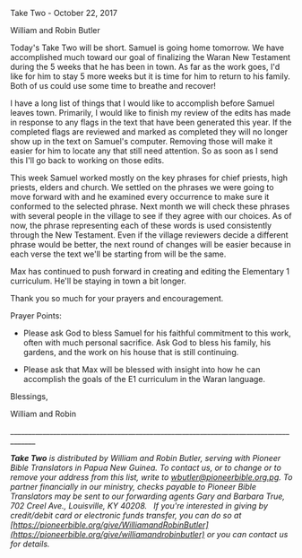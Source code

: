 Take Two - October 22, 2017

William and Robin Butler

Today's Take Two will be short. Samuel is going home tomorrow. We have
accomplished much toward our goal of finalizing the Waran New Testament
during the 5 weeks that he has been in town. As far as the work goes,
I'd like for him to stay 5 more weeks but it is time for him to return
to his family. Both of us could use some time to breathe and recover!

I have a long list of things that I would like to accomplish before
Samuel leaves town. Primarily, I would like to finish my review of the
edits has made in response to any flags in the text that have been
generated this year. If the completed flags are reviewed and marked as
completed they will no longer show up in the text on Samuel's computer.
Removing those will make it easier for him to locate any that still need
attention. So as soon as I send this I'll go back to working on those
edits.

This week Samuel worked mostly on the key phrases for chief priests,
high priests, elders and church. We settled on the phrases we were going
to move forward with and he examined every occurrence to make sure it
conformed to the selected phrase. Next month we will check these phrases
with several people in the village to see if they agree with our
choices. As of now, the phrase representing each of these words is used
consistently through the New Testament. Even if the village reviewers
decide a different phrase would be better, the next round of changes
will be easier because in each verse the text we'll be starting from
will be the same.

Max has continued to push forward in creating and editing the Elementary
1 curriculum. He'll be staying in town a bit longer.

Thank you so much for your prayers and encouragement.

Prayer Points:

-   Please ask God to bless Samuel for his faithful commitment to this
    work, often with much personal sacrifice. Ask God to bless his
    family, his gardens, and the work on his house that is still
    continuing.

-   Please ask that Max will be blessed with insight into how he can
    accomplish the goals of the E1 curriculum in the Waran language.

Blessings,

William and Robin

\_\_\_\_\_\_\_\_\_\_\_\_\_\_\_\_\_\_\_\_\_\_\_\_\_\_\_\_\_\_\_\_\_\_\_\_\_\_\_\_\_\_\_\_\_\_\_\_\_\_\_\_\_\_\_\_\_\_\_\_\_\_\_\_\_\_\_\_\_\_\_\_\_\_\_\_\_\_\_\_\_\_\_\_\_

***Take Two** is distributed by William and Robin Butler, serving with
Pioneer Bible Translators in Papua New Guinea. To contact us, or to
change or to remove your address from this list, write to
<wbutler@pioneerbible.org.pg>. To partner financially in our ministry,
checks payable to Pioneer Bible Translators may be sent to our
forwarding agents Gary and Barbara True, 702 Creel Ave., Louisville, KY
40208.   If you're interested in giving by credit/debit card or
electronic funds transfer, you can do so at
[https://pioneerbible.org/give/WilliamandRobinButler](https://pioneerbible.org/give/williamandrobinbutler)
or you can contact us for details.*
